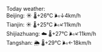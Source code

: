 Today weather:  
Beijing: ☀️   🌡️+26°C 🌬️↓4km/h  
Tianjin: ☀️   🌡️+25°C 🌬️↙11km/h  
Shijiazhuang: ☁️   🌡️+27°C 🌬️↙11km/h  
Tangshan: 🌦   🌡️+29°C 🌬️←18km/h  
